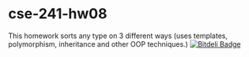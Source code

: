 # cse-241-hw08
This homework sorts any type on 3 different ways (uses templates, polymorphism, inheritance and other OOP techniques.)
[![Bitdeli Badge](https://d2weczhvl823v0.cloudfront.net/feanor924/cse-241-hw08/trend.png)](https://bitdeli.com/free "Bitdeli Badge")
